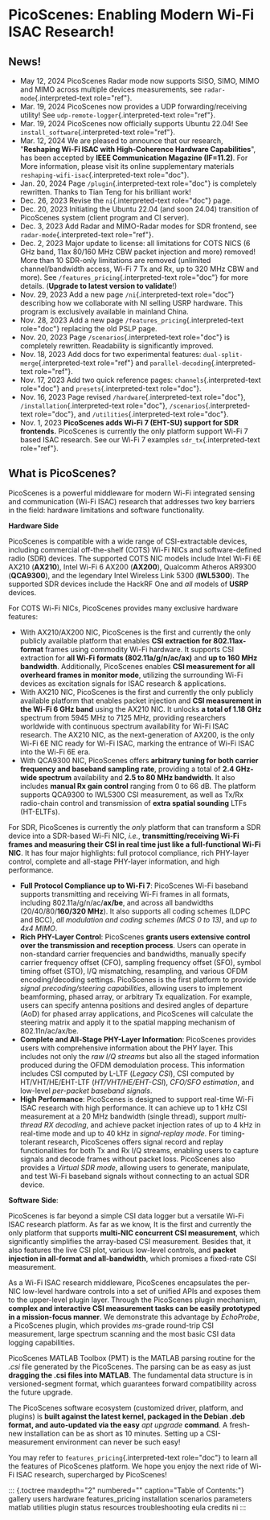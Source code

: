 PicoScenes: Enabling Modern Wi-Fi ISAC Research!
================================================

News!
-----

-   May 12, 2024 PicoScenes Radar mode now supports SISO, SIMO, MIMO and
    MIMO across multiple devices measurements, see
    `radar-mode`{.interpreted-text role="ref"}.
-   Mar. 19, 2024 PicoScenes now provides a UDP forwarding/receiving
    utility! See `udp-remote-logger`{.interpreted-text role="ref"}.
-   Mar. 19, 2024 PicoScenes now officially supports Ubuntu 22.04! See
    `install_software`{.interpreted-text role="ref"}.
-   Mar. 12, 2024 We are pleased to announce that our research,
    \"**Reshaping Wi-Fi ISAC with High-Coherence Hardware
    Capabilities**\", has been accepted by **IEEE Communication Magazine
    (IF=11.2)**. For More information, please visit its online
    supplementary materials `reshaping-wifi-isac`{.interpreted-text
    role="doc"}.
-   Jan. 20, 2024 Page `/plugin`{.interpreted-text role="doc"} is
    completely rewritten. Thanks to Tian Teng for his brilliant work!
-   Dec. 26, 2023 Revise the `ni`{.interpreted-text role="doc"} page.
-   Dec. 20, 2023 Initiating the Ubuntu 22.04 (and soon 24.04)
    transition of PicoScenes system (client program and CI server).
-   Dec. 3, 2023 Add Radar and MIMO-Radar modes for SDR frontend, see
    `radar-mode`{.interpreted-text role="ref"}.
-   Dec. 2, 2023 Major update to license: all limitations for COTS NICS
    (6 GHz band, 11ax 80/160 MHz CBW packet injection and more) removed!
    More than 10 SDR-only limitations are removed (unlimited
    channel/bandwidth access, Wi-Fi 7 Tx and Rx, up to 320 MHz CBW and
    more). See `/features_pricing`{.interpreted-text role="doc"} for
    more details. (**Upgrade to latest version to validate**!)
-   Nov. 29, 2023 Add a new page `/ni`{.interpreted-text role="doc"}
    describing how we collaborate with NI selling USRP hardware. This
    program is exclusively available in mainland China.
-   Nov. 28, 2023 Add a new page `/features_pricing`{.interpreted-text
    role="doc"} replacing the old PSLP page.
-   Nov. 20, 2023 Page `/scenarios`{.interpreted-text role="doc"} is
    completely rewritten. Readability is significantly improved.
-   Nov. 18, 2023 Add docs for two experimental features:
    `dual-split-merge`{.interpreted-text role="ref"} and
    `parallel-decoding`{.interpreted-text role="ref"}.
-   Nov. 17, 2023 Add two quick reference pages:
    `channels`{.interpreted-text role="doc"} and
    `presets`{.interpreted-text role="doc"}.
-   Nov. 16, 2023 Page revised `/hardware`{.interpreted-text
    role="doc"}, `/installation`{.interpreted-text role="doc"},
    `/scenarios`{.interpreted-text role="doc"}, and
    `/utilities`{.interpreted-text role="doc"}.
-   Nov. 1, 2023 **PicoScenes adds Wi-Fi 7 (EHT-SU) support for SDR
    frontends.** PicoScenes is currently the only platform support Wi-Fi
    7 based ISAC research. See our Wi-Fi 7 examples
    `sdr_tx`{.interpreted-text role="ref"}.

What is PicoScenes?
-------------------

PicoScenes is a powerful middleware for modern Wi-Fi integrated sensing
and communication (Wi-Fi ISAC) research that addresses two key barriers
in the field: hardware limitations and software functionality.

**Hardware Side**

PicoScenes is compatible with a wide range of CSI-extractable devices,
including commercial off-the-shelf (COTS) Wi-Fi NICs and
software-defined radio (SDR) devices. The supported COTS NIC models
include Intel Wi-Fi 6E AX210 (**AX210**), Intel Wi-Fi 6 AX200
(**AX200**), Qualcomm Atheros AR9300 (**QCA9300**), and the legendary
Intel Wireless Link 5300 (**IWL5300**). The supported SDR devices
include the HackRF One and *all* models of **USRP** devices.

For COTS Wi-Fi NICs, PicoScenes provides many exclusive hardware
features:

-   With AX210/AX200 NIC, PicoScenes is the first and currently the only
    publicly available platform that enables **CSI extraction for
    802.11ax-format** frames using commodity Wi-Fi hardware. It supports
    CSI extraction for **all Wi-Fi formats (802.11a/g/n/ac/ax)** and
    **up to 160 MHz bandwidth**. Additionally, PicoScenes enables **CSI
    measurement for all overheard frames in monitor mode**, utilizing
    the surrounding Wi-Fi devices as excitation signals for ISAC
    research & applications.
-   With AX210 NIC, PicoScenes is the first and currently the only
    publicly available platform that enables packet injection and **CSI
    measurement in the Wi-Fi 6 GHz band** using the AX210 NIC. It
    unlocks **a total of 1.18 GHz** spectrum from 5945 MHz to 7125 MHz,
    providing researchers worldwide with continuous spectrum
    availability for Wi-Fi ISAC research. The AX210 NIC, as the
    next-generation of AX200, is the only Wi-Fi 6E NIC ready for Wi-Fi
    ISAC, marking the entrance of Wi-Fi ISAC into the Wi-Fi 6E era.
-   With QCA9300 NIC, PicoScenes offers **arbitrary tuning for both
    carrier frequency and baseband sampling rate**, providing a total of
    **2.4 GHz-wide spectrum** availability and **2.5 to 80 MHz
    bandwidth**. It also includes **manual Rx gain control** ranging
    from 0 to 66 dB. The platform supports QCA9300 to IWL5300 CSI
    measurement, as well as Tx/Rx radio-chain control and transmission
    of **extra spatial sounding** LTFs (HT-ELTFs).

For SDR, PicoScenes is currently the *only* platform that can transform
a SDR device into a SDR-based Wi-Fi NIC, *i.e.*,
**transmitting/receiving Wi-Fi frames and measuring their CSI in real
time just like a full-functional Wi-Fi NIC**. It has four major
highlights: full protocol compliance, rich PHY-layer control, complete
and all-stage PHY-layer information, and high performance.

-   **Full Protocol Compliance up to Wi-Fi 7**: PicoScenes Wi-Fi
    baseband supports transmitting and receiving Wi-Fi frames in all
    formats, including 802.11a/g/n/ac/**ax/be**, and across all
    bandwidths (20/40/80/**160/320 MHz**). It also supports all coding
    schemes (LDPC and BCC), *all modulation and coding schemes (MCS 0
    to 13)*, and *up to 4x4 MIMO*.
-   **Rich PHY-Layer Control**: PicoScenes **grants users extensive
    control over the transmission and reception process**. Users can
    operate in non-standard carrier frequencies and bandwidths, manually
    specify carrier frequency offset (CFO), sampling frequency offset
    (SFO), symbol timing offset (STO), I/Q mismatching, resampling, and
    various OFDM encoding/decoding settings. PicoScenes is the first
    platform to provide *signal precoding/steering capabilities*,
    allowing users to implement beamforming, phased array, or arbitrary
    Tx equalization. For example, users can specify antenna positions
    and desired angles of departure (AoD) for phased array applications,
    and PicoScenes will calculate the steering matrix and apply it to
    the spatial mapping mechanism of 802.11n/ac/ax/be.
-   **Complete and All-Stage PHY-Layer Information**: PicoScenes
    provides users with comprehensive information about the PHY layer.
    This includes not only the *raw I/Q streams* but also all the staged
    information produced during the OFDM demodulation process. This
    information includes CSI computed by L-LTF (*Legacy CSI*), CSI
    computed by HT/VHT/HE/EHT-LTF (*HT/VHT/HE/EHT-CSI*), *CFO/SFO
    estimation*, and low-level *per-packet baseband signals*.
-   **High Performance**: PicoScenes is designed to support real-time
    Wi-Fi ISAC research with high performance. It can achieve up to 1
    kHz CSI measurement at a 20 MHz bandwidth (single thread), support
    *multi-thread RX decoding*, and achieve packet injection rates of up
    to 4 kHz in real-time mode and up to 40 kHz in *signal-replay mode*.
    For timing-tolerant research, PicoScenes offers signal record and
    replay functionalities for both Tx and Rx I/Q streams, enabling
    users to capture signals and decode frames without packet loss.
    PicoScenes also provides a *Virtual SDR mode*, allowing users to
    generate, manipulate, and test Wi-Fi baseband signals without
    connecting to an actual SDR device.

**Software Side**:

PicoScenes is far beyond a simple CSI data logger but a versatile Wi-Fi
ISAC research platform. As far as we know, It is the first and currently
the only platform that supports **multi-NIC concurrent CSI
measurement**, which significantly simplifies the array-based CSI
measurement. Besides that, it also features the live CSI plot, various
low-level controls, and **packet injection in all-format and
all-bandwidth**, which promises a fixed-rate CSI measurement.

As a Wi-Fi ISAC research middleware, PicoScenes encapsulates the per-NIC
low-level hardware controls into a set of unified APIs and exposes them
to the upper-level plugin layer. Through the PicoScenes plugin
mechanism, **complex and interactive CSI measurement tasks can be easily
prototyped in a mission-focus manner**. We demonstrate this advantage by
*EchoProbe*, a PicoScenes plugin, which provides *ms*-grade round-trip
CSI measurement, large spectrum scanning and the most basic CSI data
logging capabilities.

PicoScenes MATLAB Toolbox (PMT) is the MATLAB parsing routine for the
*.csi* file generated by the PicoScenes. The parsing can be as easy as
just **dragging the .csi files into MATLAB**. The fundamental data
structure is in versioned-segment format, which guarantees forward
compatibility across the future upgrade.

The PicoScenes software ecosystem (customized driver, platform, and
plugins) is **built against the latest kernel, packaged in the Debian
.deb format, and auto-updated via the easy** *apt upgrade* **command**.
A fresh-new installation can be as short as 10 minutes. Setting up a
CSI-measurement environment can never be such easy!

You may refer to `features_pricing`{.interpreted-text role="doc"} to
learn all the features of PicoScenes platform. We hope you enjoy the
next ride of Wi-Fi ISAC research, supercharged by PicoScenes!

::: {.toctree maxdepth="2" numbered="" caption="Table of Contents:"}
gallery users hardware features\_pricing installation scenarios
parameters matlab utilities plugin status resources troubleshooting eula
credits ni
:::
